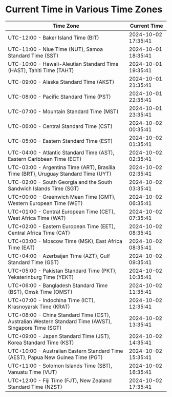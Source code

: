 # Current Time in Various Time Zones

| Time Zone | Current Time |
|-----------|--------------|
| UTC-12:00 - Baker Island Time (BIT) | 2024-10-02 17:35:41 |
| UTC-11:00 - Niue Time (NUT), Samoa Standard Time (SST) | 2024-10-01 18:35:41 |
| UTC-10:00 - Hawaii-Aleutian Standard Time (HAST), Tahiti Time (TAHT) | 2024-10-01 19:35:41 |
| UTC-09:00 - Alaska Standard Time (AKST) | 2024-10-01 21:35:41 |
| UTC-08:00 - Pacific Standard Time (PST) | 2024-10-01 22:35:41 |
| UTC-07:00 - Mountain Standard Time (MST) | 2024-10-01 23:35:41 |
| UTC-06:00 - Central Standard Time (CST) | 2024-10-02 00:35:41 |
| UTC-05:00 - Eastern Standard Time (EST) | 2024-10-02 01:35:41 |
| UTC-04:00 - Atlantic Standard Time (AST), Eastern Caribbean Time (ECT) | 2024-10-02 02:35:41 |
| UTC-03:00 - Argentina Time (ART), Brasília Time (BRT), Uruguay Standard Time (UYT) | 2024-10-02 02:35:41 |
| UTC-02:00 - South Georgia and the South Sandwich Islands Time (SGT) | 2024-10-02 03:35:41 |
| UTC±00:00 - Greenwich Mean Time (GMT), Western European Time (WET) | 2024-10-02 06:35:41 |
| UTC+01:00 - Central European Time (CET), West Africa Time (WAT) | 2024-10-02 07:35:41 |
| UTC+02:00 - Eastern European Time (EET), Central Africa Time (CAT) | 2024-10-02 08:35:41 |
| UTC+03:00 - Moscow Time (MSK), East Africa Time (EAT) | 2024-10-02 08:35:41 |
| UTC+04:00 - Azerbaijan Time (AZT), Gulf Standard Time (GST) | 2024-10-02 09:35:41 |
| UTC+05:00 - Pakistan Standard Time (PKT), Yekaterinburg Time (YEKT) | 2024-10-02 10:35:41 |
| UTC+06:00 - Bangladesh Standard Time (BST), Omsk Time (OMST) | 2024-10-02 11:35:41 |
| UTC+07:00 - Indochina Time (ICT), Krasnoyarsk Time (KRAT) | 2024-10-02 12:35:41 |
| UTC+08:00 - China Standard Time (CST), Australian Western Standard Time (AWST), Singapore Time (SGT) | 2024-10-02 13:35:41 |
| UTC+09:00 - Japan Standard Time (JST), Korea Standard Time (KST) | 2024-10-02 14:35:41 |
| UTC+10:00 - Australian Eastern Standard Time (AEST), Papua New Guinea Time (PGT) | 2024-10-02 15:35:41 |
| UTC+11:00 - Solomon Islands Time (SBT), Vanuatu Time (VUT) | 2024-10-02 16:35:41 |
| UTC+12:00 - Fiji Time (FJT), New Zealand Standard Time (NZST) | 2024-10-02 17:35:41 |
